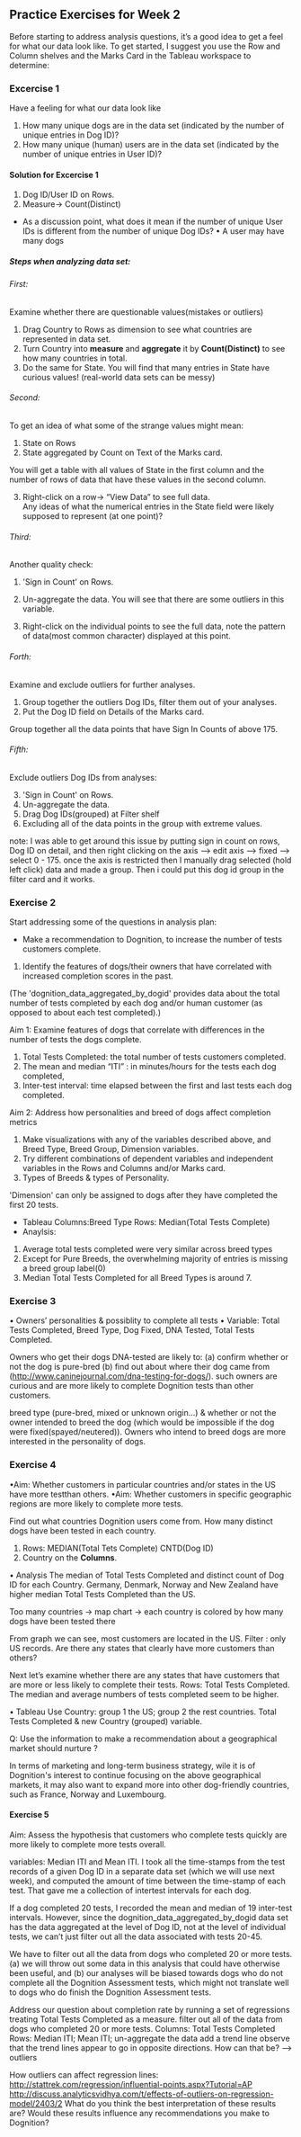 ## Practice Exercises for Week 2

Before starting to address analysis questions, it’s a good idea to get a feel for what our
data look like. To get started, I suggest you use the Row and Column shelves and the
Marks Card in the Tableau workspace to determine:

### Excercise 1
Have a feeling for what our data look like

1) How many unique dogs are in the data set (indicated by the number of unique
entries in Dog ID)?
2) How many unique (human) users are in the data set (indicated by the number of
unique entries in User ID)?

#### Solution for Excercise 1
1. Dog ID/User ID on Rows. 
2. Measure-> Count(Distinct)

* As a discussion point, what does it mean if the number of unique User IDs is different
from the number of unique Dog IDs?
• A user may have many dogs

##### Steps when analyzing data set:
###### First:
Examine whether there are questionable values(mistakes or outliers)

1. Drag Country to Rows as dimension to see what countries are represented in data set.
2. Turn Country into **measure** and **aggregate** it by **Count(Distinct)** to see how many countries in total.
3. Do the same for State.
You will find that many entries in State have curious values! (real-world data sets can be messy)

###### Second: 
To get an idea of what some of the strange values might mean:
1. State on Rows
2. State aggregated by Count on Text of the Marks card. 

You will get a table with all values of State in the first column and 
the number of rows of data that have these values in the second column. 

3. Right-click on a row-> “View Data” to see full data.  
Any ideas of what the numerical entries in the State field were likely supposed to represent (at
one point)?

###### Third:
Another quality check:
1. 'Sign in Count' on Rows. 
2. Un-aggregate the data.
You will see that there are some outliers in this variable. 

3. Right-click on the individual points to see the full data, 
note the pattern of data(most common character) displayed at this point. 

###### Forth:
Examine and exclude  outliers for further analyses.

1. Group together the outliers Dog IDs, filter them out of your analyses. 
2. Put the Dog ID field on Details of the Marks card. 

Group together all the data points that have Sign In Counts of above 175.

###### Fifth:
Exclude outliers Dog IDs from analyses:

3. 'Sign in Count' on Rows. 
4. Un-aggregate the data.
5. Drag Dog IDs(grouped) at Filter shelf 
6. Excluding all of the data points in the group with extreme values.

note: I was able to get around this issue by putting sign in count on rows, Dog ID on detail, 
and then right clicking on the axis --> edit axis --> fixed --> select 0 - 175.
once the axis is restricted then I manually drag selected (hold left click) data and made a group. 
Then i could put this dog id group in the filter card and it works.

### Exercise 2
Start addressing some of the questions in analysis plan: 
* Make a recommendation to Dognition, to increase the number of tests customers complete. 
1. Identify the features of dogs/their owners that have correlated with increased completion scores in
the past.

(The 'dognition_data_aggregated_by_dogid' provides data about the total number of tests completed by each dog
and/or human customer (as opposed to about each test completed).)

Aim 1: Examine features of dogs that correlate with differences in the number of tests the dogs complete. 

1. Total Tests Completed: the total number of tests customers completed. 
2. The mean and median “ITI” : in minutes/hours for the tests each dog completed, 
3. Inter-test interval: time elapsed between the first and last tests each dog completed.

Aim 2: Address how personalities and breed of dogs affect completion metrics
1. Make visualizations with any of the variables described above, and Breed Type, Breed Group, Dimension variables. 
2. Try different combinations of dependent variables and independent variables in the Rows and Columns and/or Marks card. 
3. Types of Breeds & types of Personality.

'Dimension' can only be assigned to dogs after they have completed the first 20 tests.
* Tableau
Columns:Breed Type
Rows: Median(Total Tests Complete)
* Anaylsis:
1. Average total tests completed were very similar across breed types
2. Except for Pure Breeds, the overwhelming majority of entries is missing a breed group label(0)
3. Median Total Tests Completed for all Breed Types is around 7.

### Exercise 3
• Owners’ personalities & possiblity to complete all tests
• Variable: Total Tests Completed, Breed Type, Dog Fixed, DNA Tested, Total Tests Completed. 

Owners who get their dogs DNA-tested are likely to:
(a) confirm whether or not the dog is pure-bred
(b) find out about where their dog came from (http://www.caninejournal.com/dna-testing-for-dogs/).
such owners are curious and are more likely to complete Dognition tests than other customers.

breed type (pure-bred, mixed or unknown origin...) & whether or not the owner intended to 
breed the dog (which would be impossible if the dog were fixed(spayed/neutered)). 
Owners who intend to breed dogs are more interested in the personality of dogs.

### Exercise 4
•Aim: Whether customers in particular countries and/or states in the US have more testthan others. 
•Aim: Whether customers in specific geographic regions are more likely to complete more tests. 

Find out what countries Dognition users come from. 
How many distinct dogs have been tested in each country. 
1. Rows: MEDIAN(Total Tets Complete) CNTD(Dog ID)
2. Country on the **Columns**.

• Analysis 
The median of Total Tests Completed and distinct count of Dog ID for each Country. 
Germany, Denmark, Norway and New Zealand have higher median Total Tests Completed than the US.


Too many countries -> map chart -> each country is colored by how many dogs have been tested there

From graph we can see, most customers are located in the US. 
Filter : only US records. 
Are there any states that clearly have more customers than others?

Next let’s examine whether there are any states that have customers that are more or less
likely to complete their tests. 
Rows: Total Tests Completed. 
The median and average numbers of tests completed seem to be higher. 

• Tableau
Use Country: group 1 the US; group 2 the rest countries.
Total Tests Completed & new Country (grouped) variable. 

Q: Use the information to make a recommendation about a geographical market should nurture ?

In terms of marketing and long-term business strategy, wile it is of Dognition's interest to continue focusing on the above geographical 
markets, it may also want to expand more into other dog-friendly countries, such as France, Norway and Luxembourg. 

#### Exercise 5
Aim: Assess the hypothesis that customers who complete tests quickly are more likely 
to complete more tests overall. 

variables: Median ITI and Mean ITI. 
I took all the time-stamps from the test records of a given Dog ID in a separate data set (which we will use next week), 
and computed the amount of time between the time-stamp of each test. That gave me a collection of intertest intervals for each dog.

If a dog completed 20 tests, I recorded the mean and median of 19 inter-test intervals.
However, since the dognition_data_aggregated_by_dogid data set has the data aggregated
at the level of Dog ID, not at the level of individual tests, we can’t just filter out all the
data associated with tests 20-45. 

We have to filter out all the data from dogs who completed 20 or more tests. 
(a) we will throw out some data in this analysis that could have otherwise been useful,
and (b) our analyses will be biased towards dogs who do not complete all the Dognition Assessment tests, which might not translate
well to dogs who do finish the Dognition Assessment tests. 

Address our question about completion rate by running a set of regressions treating Total Tests Completed as a measure. 
filter out all of the data from dogs who completed 20 or more tests.
Columns: Total Tests Completed
Rows: Median ITI; Mean ITI; un-aggregate the data
add a trend line 
observe that the trend lines appear to go in opposite directions. How can that be? 
--> outliers

How outliers can affect regression lines:
http://stattrek.com/regression/influential-points.aspx?Tutorial=AP
http://discuss.analyticsvidhya.com/t/effects-of-outliers-on-regression-model/2403/2
What do you think the best interpretation of these results are? 
Would these results influence any recommendations you make to Dognition? 

